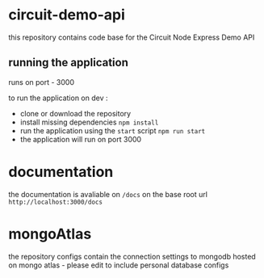 # circuit-demo-api
this repository contains code base for the Circuit Node Express Demo API

## running the application

runs on port - 3000

to run the application on dev :
  - clone or download the repository
  - install missing dependencies `npm install`
  - run the application using the `start` script  `npm run start`
  - the application will run on port 3000
  

# documentation 

the documentation is avaliable on `/docs` on the base root url `http://localhost:3000/docs`


# mongoAtlas  

the repository configs contain the connection settings to mongodb hosted on mongo atlas - please edit to include personal database configs



